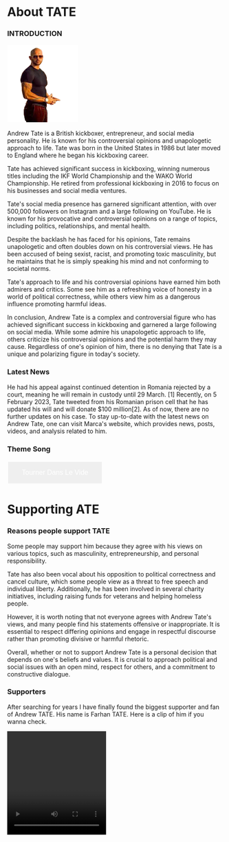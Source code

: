 <html>
<head>
  <title>:muscle:TATE</title>
  </head>
<body>
<h1>About TATE</h1>
<h3>INTRODUCTION</h3>
<img src="tate.png" alt="TATE" style="width:165px;height:180px;">
<p>Andrew Tate is a British kickboxer, entrepreneur, and social media personality. He is known for his controversial opinions and unapologetic approach to life. Tate was born in the United States in 1986 but later moved to England where he began his kickboxing career.


Tate has achieved significant success in kickboxing, winning numerous titles including the IKF World Championship and the WAKO World Championship. He retired from professional kickboxing in 2016 to focus on his businesses and social media ventures.


Tate's social media presence has garnered significant attention, with over 500,000 followers on Instagram and a large following on YouTube. He is known for his provocative and controversial opinions on a range of topics, including politics, relationships, and mental health.


Despite the backlash he has faced for his opinions, Tate remains unapologetic and often doubles down on his controversial views. He has been accused of being sexist, racist, and promoting toxic masculinity, but he maintains that he is simply speaking his mind and not conforming to societal norms.


Tate's approach to life and his controversial opinions have earned him both admirers and critics. Some see him as a refreshing voice of honesty in a world of political correctness, while others view him as a dangerous influence promoting harmful ideas.


In conclusion, Andrew Tate is a complex and controversial figure who has achieved significant success in kickboxing and garnered a large following on social media. While some admire his unapologetic approach to life, others criticize his controversial opinions and the potential harm they may cause. Regardless of one's opinion of him, there is no denying that Tate is a unique and polarizing figure in today's society.</p>
<h3>Latest News</h3>
<p>He had his appeal against continued detention in Romania rejected by a court, meaning he will remain in custody until 29 March. [1] Recently, on 5 February 2023, Tate tweeted from his Romanian prison cell that he has updated his will and will donate $100 million[2]. As of now, there are no further updates on his case. To stay up-to-date with the latest news on Andrew Tate, one can visit Marca's website, which provides news, posts, videos, and analysis related to him.</p>
<h3>Theme Song</h3>
<!DOCTYPE html>
<html>
<head>
<style>
.button {
  border: none;
  color: white;
  padding: 16px 32px;
  text-align: center;
  text-decoration: none;
  display: inline-block;
  font-size: 16px;
  margin: 4px 2px;
  transition-duration: 0.8s;
  cursor: pointer;
}

.button1 {
  background-color: white;
  color: black;
  border: 2px solid black;
}

.button1:hover {
  background-color: #E98433;
  color: white;
}
</style>
</head>
<body>

<button1 onclick="window.location.href='https://youtu.be/vtNJMAyeP0s';">
<button class="button button1">Tourner Dans Le Vide</button>
  </body>

  <body>
<h1>Supporting ATE</h1>
<h3>Reasons people support TATE</h3>
<p>Some people may support him because they agree with his views on various topics, such as masculinity, entrepreneurship, and personal responsibility.


Tate has also been vocal about his opposition to political correctness and cancel culture, which some people view as a threat to free speech and individual liberty. Additionally, he has been involved in several charity initiatives, including raising funds for veterans and helping homeless people.


However, it is worth noting that not everyone agrees with Andrew Tate's views, and many people find his statements offensive or inappropriate. It is essential to respect differing opinions and engage in respectful discourse rather than promoting divisive or harmful rhetoric.


Overall, whether or not to support Andrew Tate is a personal decision that depends on one's beliefs and values. It is crucial to approach political and social issues with an open mind, respect for others, and a commitment to constructive dialogue.</p>
<h3>Supporters</h3>
<p>After searching for years I have finally found the biggest supporter and fan of Andrew TATE. His name is Farhan TATE. Here is a clip of him if you wanna check.</p>
<video width="230" height="240" controls>
  <source src="TATE.mp4" type="video/mp4">
Your browser does not support the video tag.
</video>
  </body>
</html>

